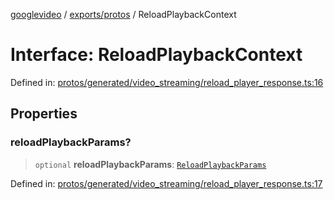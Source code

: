 [googlevideo](../../../README.md) / [exports/protos](../README.md) / ReloadPlaybackContext

# Interface: ReloadPlaybackContext

Defined in: [protos/generated/video\_streaming/reload\_player\_response.ts:16](https://github.com/LuanRT/googlevideo/blob/5b84100979befab767d819a9606dde964d469341/protos/generated/video_streaming/reload_player_response.ts#L16)

## Properties

### reloadPlaybackParams?

> `optional` **reloadPlaybackParams**: [`ReloadPlaybackParams`](ReloadPlaybackParams.md)

Defined in: [protos/generated/video\_streaming/reload\_player\_response.ts:17](https://github.com/LuanRT/googlevideo/blob/5b84100979befab767d819a9606dde964d469341/protos/generated/video_streaming/reload_player_response.ts#L17)
